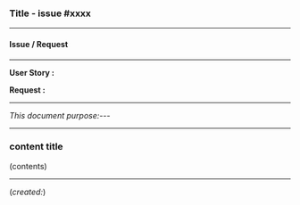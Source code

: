 ### Title - issue #xxxx

***

#### Issue / Request


***

**User Story :**

**Request :**


***

*This document purpose:---*

***

### content title

(contents)


****

(*created:*)

